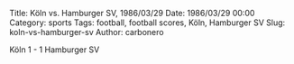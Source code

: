 Title: Köln vs. Hamburger SV, 1986/03/29
Date: 1986/03/29 00:00
Category: sports
Tags: football, football scores, Köln, Hamburger SV
Slug: koln-vs-hamburger-sv
Author: carbonero


Köln 1 - 1 Hamburger SV
